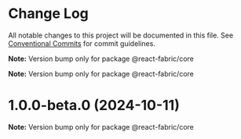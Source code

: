 # Change Log

All notable changes to this project will be documented in this file.
See [Conventional Commits](https://conventionalcommits.org) for commit guidelines.

**Note:** Version bump only for package @react-fabric/core

**Note:** Version bump only for package @react-fabric/core

# 1.0.0-beta.0 (2024-10-11)

**Note:** Version bump only for package @react-fabric/core
